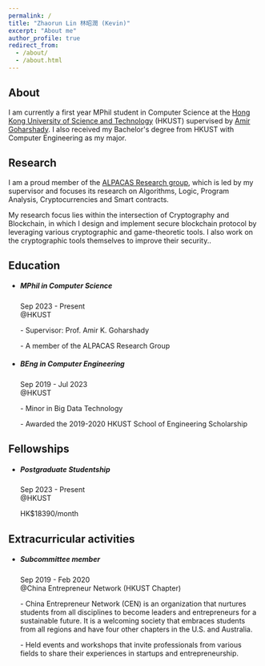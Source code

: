 ```yaml
---
permalink: /
title: "Zhaorun Lin 林昭潤 (Kevin)"
excerpt: "About me"
author_profile: true
redirect_from: 
  - /about/
  - /about.html
---
```


## About
I am currently a first year MPhil student in Computer Science at the [Hong Kong University of Science and Technology](https://hkust.edu.hk) (HKUST) supervised by [Amir Goharshady](https://amir.goharshady.com). I also received my Bachelor's degree from HKUST with Computer Engineering as my major.

## Research
I am a proud member of the [ALPACAS Research group](https://amir.goharshady.com/alpacas-research-group), which is led by my supervisor and focuses its research on Algorithms, Logic, Program Analysis, Cryptocurrencies and Smart contracts.

My research focus lies within the intersection of Cryptography and Blockchain, in which I design and implement secure blockchain protocol by leveraging various cryptographic and game-theoretic tools. I also work on the cryptographic tools themselves to improve their security..

<link rel="stylesheet" type="text/css" href="/assets/css/mystyle.css">
<link rel="stylesheet" href="https://cdnjs.cloudflare.com/ajax/libs/font-awesome/4.7.0/css/font-awesome.min.css">

<section class="section gray-bg" id="resume">
  <div class="container">
    <div>
      <div class="section-title">
        <h2>Education</h2>
      </div>
    </div>
    <div>
      <div class="resume-box">
        <ul>
          <li>
            <div class="icon">
              <i class="fas fa-user-graduate"></i>
            </div>
            <h5>MPhil in Computer Science</h5>
            <span class="time">Sep 2023 - Present</span>
            <div class="place">@HKUST</div>
            <p>- Supervisor: Prof. Amir K. Goharshady</p>
            <p>- A member of the ALPACAS Research Group</p> 
          </li>
          <li>
            <div class="icon">
              <i class="fas fa-user-graduate"></i>
            </div>
            <h5>BEng in Computer Engineering</h5>
            <span class="time">Sep 2019 - Jul 2023</span>
            <div class="place">@HKUST</div>
            <p>- Minor in Big Data Technology</p>
            <p>- Awarded the 2019-2020 HKUST School of Engineering Scholarship</p>
          </li>
        </ul>
      </div>
    </div>
  </div>
</section>

<!-- Fellowships -->
<section class="section gray-bg" id="resume">
  <div class="container">
    <div>
      <div class="section-title">
        <h2>Fellowships</h2>
      </div>
    </div>
    <div>
      <div class="resume-box">
        <ul>
          <li>
            <div class="icon">
              <i class="fas fa-dollar-sign"></i>
            </div>
            <h5>Postgraduate Studentship</h5>
            <span class="time">Sep 2023 - Present</span>
            <div class="place">@HKUST</div>
            <p>HK$18390/month</p>
          </li>
        </ul>
      </div>
    </div>
  </div>
</section>

<!-- Extracurricular activities -->
<section class="section gray-bg" id="resume">
  <div class="container">
    <div>
      <div class="section-title">
        <h2>Extracurricular activities</h2>
      </div>
    </div>
    <div>
      <div class="resume-box">
        <ul>
          <li>
            <div class="icon">
              <i class="fa fa-globe"></i>
            </div>
            <h5>Subcommittee member</h5>
            <span class="time">Sep 2019 - Feb 2020</span>
            <div class="place">@China Entrepreneur Network (HKUST Chapter)</div>
            <p>- China Entrepreneur Network (CEN) is an organization that nurtures students from all disciplines to become leaders and entrepreneurs for a sustainable future. It is a welcoming society that embraces students from all regions and have four other chapters in the U.S. and Australia.</p>
            <p>- Held events and workshops that invite professionals from various fields to share their experiences in startups and entrepreneurship.</p>
          </li>
        </ul>
      </div>
    </div>
  </div>
</section>
